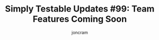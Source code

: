 ---
layout: default
title: "Simply Testable Updates #99: Team Features Coming Soon"
author: joncram
continue_reading: false
newsletter:
    issue_number: 99th
    url: https://us5.campaign-archive2.com/?u=ac75e33d993d2b502e333ddd0&amp;id=321f5d2e87
    highlights:
      - <a href="https://us5.campaign-archive2.com/?u=ac75e33d993d2b502e333ddd0&amp;id=321f5d2e87#team-features">Team Features Coming Soon</a>
    closing_sentence: Expect the next newsletter in a week from now on 30 July 2014
---